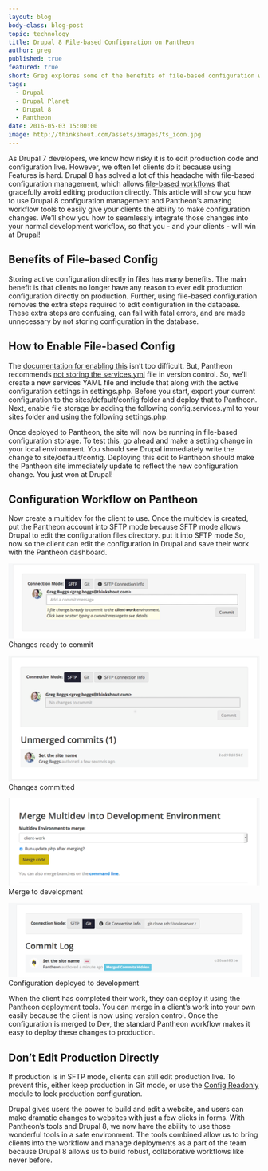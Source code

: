 ```yaml
---
layout: blog
body-class: blog-post
topic: technology
title: Drupal 8 File-based Configuration on Pantheon
author: greg
published: true
featured: true
short: Greg explores some of the benefits of file-based configuration with Pantheon.
tags:
  - Drupal
  - Drupal Planet
  - Drupal 8
  - Pantheon
date: 2016-05-03 15:00:00
image: http://thinkshout.com/assets/images/ts_icon.jpg
---
```


As Drupal 7 developers, we know how risky it is to edit production code and configuration live. However, we often let clients do it because using Features is hard. Drupal 8 has solved a lot of this headache with file-based configuration management, which allows [file-based workflows](http://www.gregboggs.com/drupal-configuration-best-practices/) that gracefully avoid editing production directly. This article will show you how to use Drupal 8 configuration management and Pantheon’s amazing workflow tools to easily give your clients the ability to make configuration changes. We’ll show you how to seamlessly integrate those changes into your normal development workflow, so that you - and your clients - will win at Drupal!

## Benefits of File-based Config

Storing active configuration directly in files has many benefits. The main benefit is that clients no longer have any reason to ever edit production configuration directly on production. Further, using file-based configuration removes the extra steps required to edit configuration in the database. These extra steps are confusing, can fail with fatal errors, and are made unnecessary by not storing configuration in the database.

## How to Enable File-based Config

The [documentation for enabling this](https://www.drupal.org/node/2416555) isn’t too difficult. But, Pantheon recommends [not storing the services.yml](https://pantheon.io/docs/services-yml/) file in version control. So, we’ll create a new services YAML file and include that along with the active configuration settings in settings.php. Before you start, export your current configuration to the sites/default/config folder and deploy that to Pantheon. Next, enable file storage by adding the following config.services.yml to your sites folder and using the following settings.php.

<script src="https://gist.github.com/Greg-Boggs/cfa837b4efddf268916ba30ac07d9a8d.js"></script>

Once deployed to Pantheon, the site will now be running in file-based configuration storage. To test this, go ahead and make a setting change in your local environment. You should see Drupal immediately write the change to site/default/config. Deploying this edit to Pantheon should make the Pantheon site immediately update to reflect the new configuration change. You just won at Drupal!

## Configuration Workflow on Pantheon

Now create a multidev for the client to use. Once the multidev is created, put the Pantheon account into SFTP mode because SFTP mode allows Drupal to edit the configuration files directory. put it into SFTP mode So, now so the client can edit the configuration in Drupal and save their work with the Pantheon dashboard.

![file-config1](/assets/images/blog/file-config1.png)<span class="caption"><i class="fa fa-caret-up"></i>Changes ready to commit</span>

![file-config2](/assets/images/blog/file-config2.png)<span class="caption"><i class="fa fa-caret-up"></i>Changes committed</span>

![file-config3](/assets/images/blog/file-config3.png)<span class="caption"><i class="fa fa-caret-up"></i>Merge to development</span>

![file-config4](/assets/images/blog/file-config4.png)<span class="caption"><i class="fa fa-caret-up"></i>Configuration deployed to development</span>

When the client has completed their work, they can deploy it using the Pantheon deployment tools. You can merge in a client’s work into your own easily because the client is now using version control. Once the configuration is merged to Dev, the standard Pantheon workflow makes it easy to deploy these changes to production.

## Don’t Edit Production Directly
If production is in SFTP mode, clients can still edit production live. To prevent this, either keep production in Git mode, or use the [Config Readonly](https://www.drupal.org/project/config_readonly) module to lock production configuration. 

Drupal gives users the power to build and edit a website, and users can make dramatic changes to websites with just a few clicks in forms. With Pantheon’s tools and Drupal 8, we now have the ability to use those wonderful tools in a safe environment. The tools combined allow us to  bring clients into the workflow and manage deployments as a part of the team because Drupal 8 allows us to build robust, collaborative workflows like never before. 



